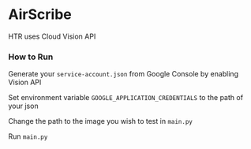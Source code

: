 # AirScribe

HTR uses Cloud Vision API

### How to Run

Generate your <code>service-account.json</code> from Google Console by enabling Vision API

Set environment variable <code>GOOGLE_APPLICATION_CREDENTIALS</code> to the path of your json

Change the path to the image you wish to test in <code>main.py</code>

Run <code>main.py</code>
